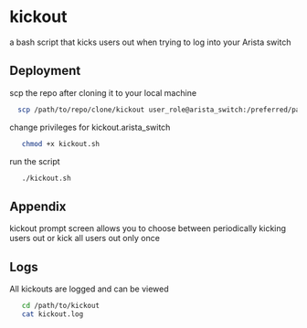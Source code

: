 
# kickout

a bash script that kicks users out when trying to log into your Arista switch


## Deployment

scp the repo after cloning it to your local machine

```bash
  scp /path/to/repo/clone/kickout user_role@arista_switch:/preferred/path
```
change privileges for kickout.arista_switch
```bash
   chmod +x kickout.sh
```
run the script
```bash
   ./kickout.sh
```
## Appendix

kickout prompt screen allows you to choose between periodically kicking users out or kick all users out only once

## Logs
All kickouts are logged and can be viewed
```bash
   cd /path/to/kickout
   cat kickout.log
```


